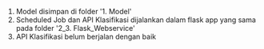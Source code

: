 1. Model disimpan di folder '1. Model'
2. Scheduled Job dan API Klasifikasi dijalankan dalam flask app yang sama pada folder '2_3. Flask_Webservice'
3. API Klasifikasi belum berjalan dengan baik
